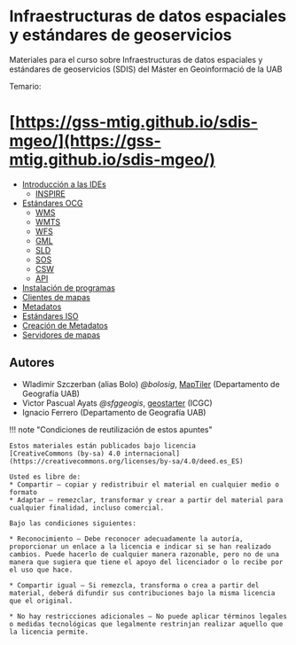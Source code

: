 # Infraestructuras de datos espaciales y estándares de geoservicios

Materiales para el curso sobre Infraestructuras de datos espaciales y estándares de geoservicios (SDIS) del Máster en Geoinformació de la UAB

Temario:

# [https://gss-mtig.github.io/sdis-mgeo/](https://gss-mtig.github.io/sdis-mgeo/)

* [Introducción a las IDEs](https://gss-mtig.github.io/sdis-mgeo/introduccion_a_las_ides/)
    * [INSPIRE](https://gss-mtig.github.io/sdis-mgeo/inspire/)
* [Estándares OCG](https://gss-mtig.github.io/sdis-mgeo/estandares_OCG/)
    * [WMS](https://gss-mtig.github.io/sdis-mgeo/wms/)
    * [WMTS](https://gss-mtig.github.io/sdis-mgeo/wmts/)
    * [WFS](https://gss-mtig.github.io/sdis-mgeo/wfs/)
    * [GML](https://gss-mtig.github.io/sdis-mgeo/gml/)
    * [SLD](https://gss-mtig.github.io/sdis-mgeo/sld/)
    * [SOS](https://gss-mtig.github.io/sdis-mgeo/sos/)
    * [CSW](https://gss-mtig.github.io/sdis-mgeo/csw/)
    * [API](https://gss-mtig.github.io/sdis-mgeo/api/)
* [Instalación de programas](https://gss-mtig.github.io/sdis-mgeo/instalacion_de_programas/)
* [Clientes de mapas](https://gss-mtig.github.io/sdis-mgeo/clientes_de_mapa)
* [Metadatos](https://gss-mtig.github.io/sdis-mgeo/metadatos/)
* [Estándares ISO](https://gss-mtig.github.io/sdis-mgeo/estandares_ISO/)
* [Creación de Metadatos](https://gss-mtig.github.io/sdis-mgeo/creacion_metadatos/)
* [Servidores de mapas](https://gss-mtig.github.io/sdis-mgeo/servidores_de_mapa/)

## Autores

* Wladimir Szczerban (alias Bolo) *@bolosig*, [MapTiler](http://maptiler.com) (Departamento de Geografía UAB)
* Victor Pascual Ayats  *@sfggeogis*, [geostarter](http://betaportal.icgc.cat) (ICGC)
* Ignacio Ferrero (Departamento de Geografía UAB)

!!! note "Condiciones de reutilización de estos apuntes"

    Estos materiales están publicados bajo licencia
    [CreativeCommons (by-sa) 4.0 internacional](https://creativecommons.org/licenses/by-sa/4.0/deed.es_ES)

    Usted es libre de:
    * Compartir — copiar y redistribuir el material en cualquier medio o formato
    * Adaptar — remezclar, transformar y crear a partir del material para cualquier finalidad, incluso comercial.

    Bajo las condiciones siguientes:

    * Reconocimiento — Debe reconocer adecuadamente la autoría, proporcionar un enlace a la licencia e indicar si se han realizado cambios. Puede hacerlo de cualquier manera razonable, pero no de una manera que sugiera que tiene el apoyo del licenciador o lo recibe por el uso que hace.
    
    * Compartir igual — Si remezcla, transforma o crea a partir del material, deberá difundir sus contribuciones bajo la misma licencia que el original.
    
    * No hay restricciones adicionales — No puede aplicar términos legales o medidas tecnológicas que legalmente restrinjan realizar aquello que la licencia permite.
